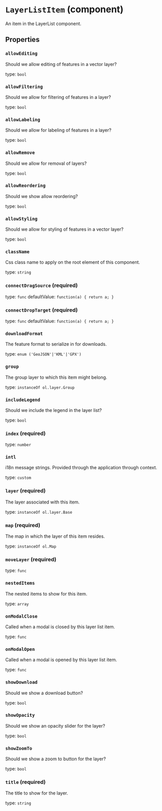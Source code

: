 `LayerListItem` (component)
===========================

An item in the LayerList component.

Properties
----------

### `allowEditing`

Should we allow editing of features in a vector layer?

type: `bool`


### `allowFiltering`

Should we allow for filtering of features in a layer?

type: `bool`


### `allowLabeling`

Should we allow for labeling of features in a layer?

type: `bool`


### `allowRemove`

Should we allow for removal of layers?

type: `bool`


### `allowReordering`

Should we show allow reordering?

type: `bool`


### `allowStyling`

Should we allow for styling of features in a vector layer?

type: `bool`


### `className`

Css class name to apply on the root element of this component.

type: `string`


### `connectDragSource` (required)

type: `func`
defaultValue: `function(a) {
  return a;
}`


### `connectDropTarget` (required)

type: `func`
defaultValue: `function(a) {
  return a;
}`


### `downloadFormat`

The feature format to serialize in for downloads.

type: `enum ('GeoJSON'|'KML'|'GPX')`


### `group`

The group layer to which this item might belong.

type: `instanceOf ol.layer.Group`


### `includeLegend`

Should we include the legend in the layer list?

type: `bool`


### `index` (required)

type: `number`


### `intl`

i18n message strings. Provided through the application through context.

type: `custom`


### `layer` (required)

The layer associated with this item.

type: `instanceOf ol.layer.Base`


### `map` (required)

The map in which the layer of this item resides.

type: `instanceOf ol.Map`


### `moveLayer` (required)

type: `func`


### `nestedItems`

The nested items to show for this item.

type: `array`


### `onModalClose`

Called when a modal is closed by this layer list item.

type: `func`


### `onModalOpen`

Called when a modal is opened by this layer list item.

type: `func`


### `showDownload`

Should we show a download button?

type: `bool`


### `showOpacity`

Should we show an opacity slider for the layer?

type: `bool`


### `showZoomTo`

Should we show a zoom to button for the layer?

type: `bool`


### `title` (required)

The title to show for the layer.

type: `string`

